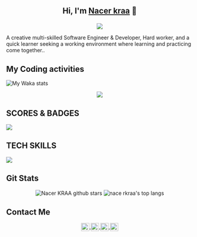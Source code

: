 ## <p align=center>  <strong> Hi, I'm [Nacer kraa](https://www.nacerkraa.me) 👋 </strong> <p>

<p align=center>  
  <img src='https://readme-typing-svg.herokuapp.com?font=product+sans&color=06ACBD&center=true&lines=%24%20nacer%20kraa%20-KR%20devloper%20softwarre&duration=7000'>
</p>

<!--
- I build things in java (or python these days)💚...

✨ Highlights ✨

- 🔭 I’m currently study on unversity.
- 🌱 I’m currently learning machine learning using python.
- 👯 I’m looking to collaborate on .Net Remoting chat application.
- 🤔 I’m looking for help with react.
- 💬 Ask me about spring mvc, java, c#.
- 📫 How to reach me: nacerkraa@gmail.com.
- 😄 Pronouns: kaido.
-->

A creative multi-skilled Software Engineer & Developer, Hard worker, and a quick learner seeking a working environment where learning and practicing come together..


## My Coding activities

<img align="center" src="https://github-readme-stats.vercel.app/api/wakatime?username=nacerkraa&theme=dark&hide_border=true&border_radius=20&layout=compact" alt="My Waka stats" />


<!--

[![willianrod's wakatime stats](https://github-readme-stats.vercel.app/api/wakatime?username=nacerkraa)](https://github.com/anuraghazra/github-readme-stats)
-->



<p align=center>  <strong>
<img src='https://komarev.com/ghpvc/?username=nacerkraa1903&color=008080'>
</strong> </p>

## SCORES & BADGES

<img
  src="https://cr-ss-service.azurewebsites.net/api/ScreenShot?widget=summary&username=nacerkraa&branding=false"
/>



## TECH SKILLS
<img
  src="https://cr-skills-chart-widget.azurewebsites.net/api/api?username=nacerkraa&width=840&height=200&skills=JavaScript,HTML,CSS,SCSS,Bootstrap,TypeScript,JSON,Python,Gulp,SASS,ReactJS,NodeJS,Shell,Flask,Batchfile"
/>

## Git Stats
<p align='center'>
  <img align="center" src="https://github-readme-stats.vercel.app/api?username=nacerkraa&bg_color=071A2C&icon_color=d73d4e&show_icons=true&count_private=true&theme=tokyonight&line_height=27&text_color=FFFFFF" alt="Nacer KRAA   github stars"/>

  <img align="center" src="https://github-readme-stats.vercel.app/api/top-langs/?username=nacerkraa&langs_count=8&layout=compact&bg_color=071A2C&text_color=FFFFFF" alt="nace rkraa's top langs"/>
</p>




## Contact Me 

<p align="center">
<a href="https://www.linkedin.com/in/nacerkraa/">
  <img align="center" alt="Nacer Kraa' LinkedIn" width="22px" src="https://cdn.jsdelivr.net/npm/simple-icons@v3/icons/linkedin.svg" />
</a>
  
<a href="https://www.facebook.com/profile.php?id=100040581967804">
  <img align="center" alt="Nacer KRAA | Facebook" width="22px" src="https://cdn.jsdelivr.net/npm/simple-icons@3.11.0/icons/facebook.svg" />
</a>

<a href="https://github.com/nacerkraa">
  <img align="center" alt="Nacer KRAA | Github" width="22px" src="https://cdn.jsdelivr.net/npm/simple-icons@v3/icons/github.svg" />
</a>

<a href="https://stackoverflow.com/users/18560794/nacer-kraa">
  <img align="center" alt="Nacer KRAA | Stack Overflow" width="22px" src="https://cdn.jsdelivr.net/npm/simple-icons@3.11.0/icons/stackoverflow.svg" />
</a>

<br/>
<br/>
</p>

